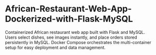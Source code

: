 # African-Restaurant-Web-App-Dockerized-with-Flask-MySQL
Containerized African restaurant web app built with Flask and MySQL. Users select dishes, see images instantly, and place orders stored persistently in MySQL. Docker Compose orchestrates the multi-container setup for easy deployment and data management.

